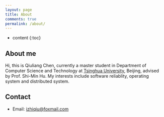 ```yaml
---
layout: page
title: About
comments: true
permalink: /about/
---
```


* content
{:toc}

## About me

Hi, this is Qiuliang Chen, currently a master student in Department of Computer Science and Technology at [Tsinghua University](http://www.tsinghua.edu.cn), Beijing, advised by Prof. Shi-Min Hu. My interests include software reliablity, operating system and distributed system.

## Contact

* Email: izhiqiu@foxmail.com

<!--
![myphoto](./myphoto.gif)
-->

<!--
## About the site
This is a personal website of Miao Kaixiang, created with github and jekyll. 
Create your own website is as easy as clone or fork a [template](https://github.com/immiao/immiao.github.io) on github, and [commit](http://jekyllrb.com/docs/posts/) to `_posts` folder. 
-->

<!-- 
### Admin tools
* site [configuration file](https://github.com/immiao/immiao.github.io/blob/master/_config.yml)
* Jekyll + [immiao.disqus.com](http://immiao.disqus.com/admin/)
* Jekyll theme templates: [jekyllthemes.org](http://jekyllthemes.org)
   * Theme used: [cool-concise](http://jekyllthemes.org/themes/cool-concise-high-end/)
* Jekyll official site: [jekyllrb.com](http://jekyllrb.com)
* YAML for human readable markdown: [yaml.org](http://www.yaml.org/)
* markdown reference: [kramdown](http://kramdown.gettalong.org/quickref.html)

### My Chinese Blog
Here is my old personal blog. It is mostly on my projects and thoughts before 2016, which mainly include algorithms and advanced data structures prepared for ACM-ICPC contests.

* [Kaixiang's old website before 2016](http://blog.csdn.net/immiao). 
-->
